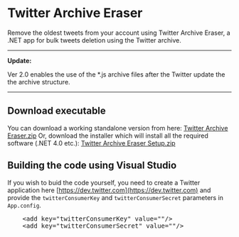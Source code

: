 Twitter Archive Eraser
======================

Remove the oldest tweets from your account using Twitter Archive Eraser, a .NET app for bulk tweets deletion using the Twitter archive.

_______
**Update:**

Ver 2.0 enables the use of the *.js archive files after the Twitter update the the archive structure.
_______

Download executable
-------------------

You can download a working standalone version from here: [Twitter Archive Eraser.zip](Twitter%20Archive%20Eraser.zip?raw=true)
Or, download the installer which will install all the required software (.NET 4.0 etc.): [Twitter Archive Eraser Setup.zip](Twitter%20Archive%20Eraser%20Setup.zip?raw=true)

Building the code using Visual Studio
----------------------------

If you wish to buid the code yourself, you need to create a Twitter application here [https://dev.twitter.com](https://dev.twitter.com) and provide the `twitterConsumerKey` and `twitterConsumerSecret` parameters in `App.config`.
<pre>
	&lt;add key="twitterConsumerKey" value=""/>
	&lt;add key="twitterConsumerSecret" value=""/>
</pre>